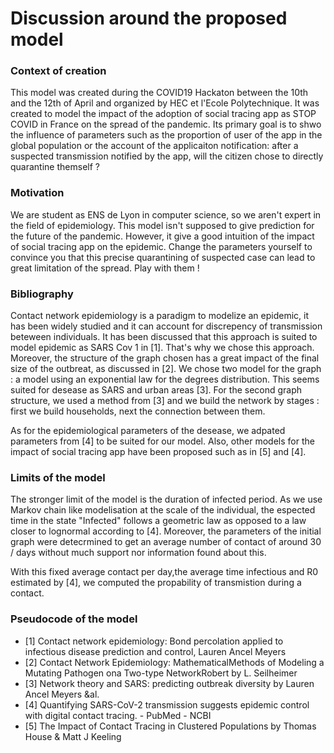 # Discussion around the proposed model

### Context of creation

This model was created during the COVID19 Hackaton between the 10th and the 12th of April and organized by HEC et l'Ecole Polytechnique.
It was created to model the impact of the adoption of social tracing app as STOP COVID in France on the spread of the pandemic.
Its primary goal is to shwo the influence of parameters such as the proportion of user of the app in the global population or the account of the applicaiton notification: after a 
suspected transmission notified by the app, will the citizen chose to directly quarantine themself ?


### Motivation

We are student as ENS de Lyon in computer science, so we aren't expert in the field of epidemiology. This model isn't supposed to give prediction for the future of the pandemic.
However, it give a good intuition of the impact of social tracing app on the epidemic. Change the parameters yourself to convince you that this precise quarantining of suspected case can lead to great limitation of the spread.
Play with them !

### Bibliography

Contact network epidemiology is a paradigm to modelize an epidemic, it has been widely studied and it can account for discrepency of transmission beteween individuals.
It has been discussed that this approach is suited to model epidemic as SARS Cov 1 in [1].
That's why we chose this approach.
Moreover, the structure of the graph chosen has a great impact of the final size of the outbreat, as discussed in [2].
We chose two model for the graph : a model using an exponential law for the degrees distribution. This seems suited for desease as SARS and urban areas [3]. 
For the second graph structure, we used a method from [3] and we build the network by stages : first we build households, next the connection between them.

As for the epidemiological parameters of the desease, we adpated parameters from [4] to be suited for our model.
Also, other models for the impact of social tracing app have been proposed such as in [5] and [4].


### Limits of the model

The stronger limit of the model is the duration of infected period. As we use Markov chain like modelisation at the scale of the individual, the espected time in the 
state "Infected" follows a geometric law as opposed to a law closer to lognormal according to [4].
Moreover, the parameters of the initial graph were detecrmined to get an average number of contact of around 30 / days without much support nor information found about this.

With this fixed average contact per day,the average time infectious and R0 estimated by [4],  we computed the propability of transmistion during a contact.

### Pseudocode of the model


* [1] Contact network epidemiology: Bond percolation applied to infectious disease prediction and control, Lauren Ancel Meyers 
* [2] Contact Network Epidemiology: MathematicalMethods of Modeling a Mutating Pathogen ona Two-type NetworkRobert by L. Seilheimer
* [3] Network theory and SARS: predicting outbreak diversity by Lauren Ancel Meyers &al.
* [4] Quantifying SARS-CoV-2 transmission suggests epidemic control with digital contact tracing.  - PubMed - NCBI
* [5] The Impact of Contact Tracing in Clustered Populations by Thomas House & Matt J Keeling